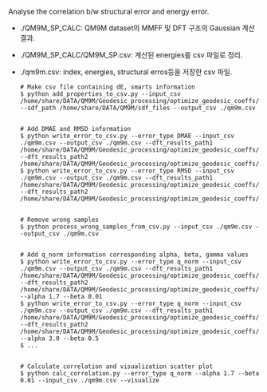 Analyse the correlation b/w structural error and energy error.

- ./QM9M_SP_CALC: QM9M dataset의 MMFF 및 DFT 구조의 Gaussian 계산 결과.
- ./QM9M_SP_CALC/QM9M_SP.csv: 계산된 energies를 csv 파일로 정리.
- ./qm9m.csv: index, energies, structural erros등을 저장한 csv 파일.

      # Make csv file containing dE, smarts information
      $ python add_properties_to_csv.py --input_csv /home/share/DATA/QM9M/Geodesic_processing/optimize_geodesic_coeffs/QM9M_SP_CALC/QM9M_SP.csv --sdf_path /home/share/DATA/QM9M/sdf_files --output_csv ./qm9m.csv


      # Add DMAE and RMSD information
      $ python write_error_to_csv.py --error_type DMAE --input_csv ./qm9m.csv --output_csv ./qm9m.csv --dft_results_path1 /home/share/DATA/QM9M/Geodesic_processing/optimize_geodesic_coeffs/QM9M_SP_CALC/results/MMFF --dft_results_path2 /home/share/DATA/QM9M/Geodesic_processing/optimize_geodesic_coeffs/QM9M_SP_CALC/results/DFT
      $ python write_error_to_csv.py --error_type RMSD --input_csv ./qm9m.csv --output_csv ./qm9m.csv --dft_results_path1 /home/share/DATA/QM9M/Geodesic_processing/optimize_geodesic_coeffs/QM9M_SP_CALC/results/MMFF --dft_results_path2 /home/share/DATA/QM9M/Geodesic_processing/optimize_geodesic_coeffs/QM9M_SP_CALC/results/DFT


      # Remove wrong samples
      $ python process_wrong_samples_from_csv.py --input_csv ./qm9m.csv --output_csv ./qm9m.csv


      # Add q_norm information corresponding alpha, beta, gamma values
      $ python write_error_to_csv.py --error_type q_norm --input_csv ./qm9m.csv --output_csv ./qm9m.csv --dft_results_path1 /home/share/DATA/QM9M/Geodesic_processing/optimize_geodesic_coeffs/QM9M_SP_CALC/results/MMFF --dft_results_path2 /home/share/DATA/QM9M/Geodesic_processing/optimize_geodesic_coeffs/QM9M_SP_CALC/results/DFT --alpha 1.7 --beta 0.01
      $ python write_error_to_csv.py --error_type q_norm --input_csv ./qm9m.csv --output_csv ./qm9m.csv --dft_results_path1 /home/share/DATA/QM9M/Geodesic_processing/optimize_geodesic_coeffs/QM9M_SP_CALC/results/MMFF --dft_results_path2 /home/share/DATA/QM9M/Geodesic_processing/optimize_geodesic_coeffs/QM9M_SP_CALC/results/DFT --alpha 3.0 --beta 0.5
      $ ...


      # Calculate correlation and visualization scatter plot
      $ python calc_correlation.py --error_type q_norm --alpha 1.7 --beta 0.01 --input_csv ./qm9m.csv --visualize
